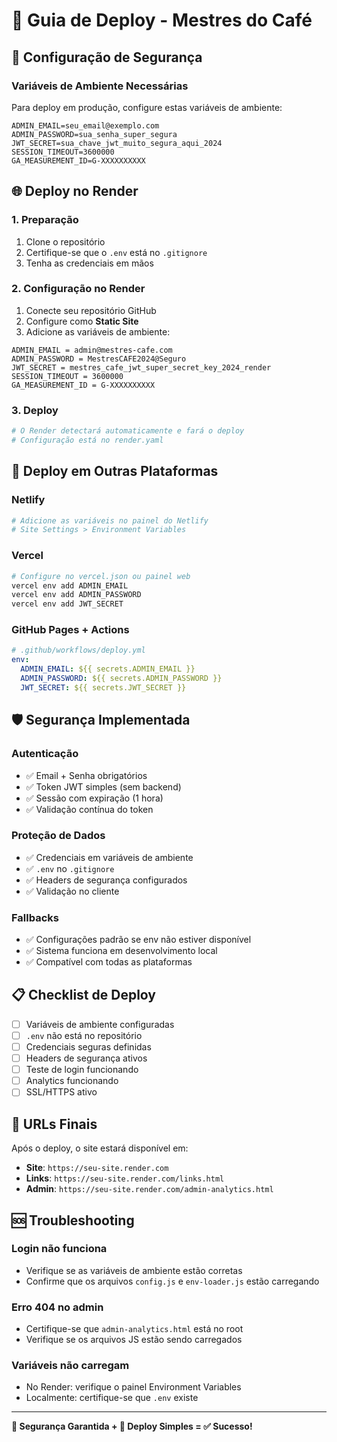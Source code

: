 # 🚀 Guia de Deploy - Mestres do Café

## 🔐 Configuração de Segurança

### **Variáveis de Ambiente Necessárias**

Para deploy em produção, configure estas variáveis de ambiente:

```env
ADMIN_EMAIL=seu_email@exemplo.com
ADMIN_PASSWORD=sua_senha_super_segura
JWT_SECRET=sua_chave_jwt_muito_segura_aqui_2024
SESSION_TIMEOUT=3600000
GA_MEASUREMENT_ID=G-XXXXXXXXXX
```

## 🌐 Deploy no Render

### **1. Preparação**

1. Clone o repositório
2. Certifique-se que o `.env` está no `.gitignore`
3. Tenha as credenciais em mãos

### **2. Configuração no Render**

1. Conecte seu repositório GitHub
2. Configure como **Static Site**
3. Adicione as variáveis de ambiente:

```
ADMIN_EMAIL = admin@mestres-cafe.com
ADMIN_PASSWORD = MestresCAFE2024@Seguro
JWT_SECRET = mestres_cafe_jwt_super_secret_key_2024_render
SESSION_TIMEOUT = 3600000
GA_MEASUREMENT_ID = G-XXXXXXXXXX
```

### **3. Deploy**

```bash
# O Render detectará automaticamente e fará o deploy
# Configuração está no render.yaml
```

## 🔧 Deploy em Outras Plataformas

### **Netlify**
```bash
# Adicione as variáveis no painel do Netlify
# Site Settings > Environment Variables
```

### **Vercel**
```bash
# Configure no vercel.json ou painel web
vercel env add ADMIN_EMAIL
vercel env add ADMIN_PASSWORD
vercel env add JWT_SECRET
```

### **GitHub Pages + Actions**
```yaml
# .github/workflows/deploy.yml
env:
  ADMIN_EMAIL: ${{ secrets.ADMIN_EMAIL }}
  ADMIN_PASSWORD: ${{ secrets.ADMIN_PASSWORD }}
  JWT_SECRET: ${{ secrets.JWT_SECRET }}
```

## 🛡️ Segurança Implementada

### **Autenticação**
- ✅ Email + Senha obrigatórios
- ✅ Token JWT simples (sem backend)
- ✅ Sessão com expiração (1 hora)
- ✅ Validação contínua do token

### **Proteção de Dados**
- ✅ Credenciais em variáveis de ambiente
- ✅ `.env` no `.gitignore`
- ✅ Headers de segurança configurados
- ✅ Validação no cliente

### **Fallbacks**
- ✅ Configurações padrão se env não estiver disponível
- ✅ Sistema funciona em desenvolvimento local
- ✅ Compatível com todas as plataformas

## 📋 Checklist de Deploy

- [ ] Variáveis de ambiente configuradas
- [ ] `.env` não está no repositório
- [ ] Credenciais seguras definidas
- [ ] Headers de segurança ativos
- [ ] Teste de login funcionando
- [ ] Analytics funcionando
- [ ] SSL/HTTPS ativo

## 🎯 URLs Finais

Após o deploy, o site estará disponível em:

- **Site**: `https://seu-site.render.com`
- **Links**: `https://seu-site.render.com/links.html`
- **Admin**: `https://seu-site.render.com/admin-analytics.html`

## 🆘 Troubleshooting

### **Login não funciona**
- Verifique se as variáveis de ambiente estão corretas
- Confirme que os arquivos `config.js` e `env-loader.js` estão carregando

### **Erro 404 no admin**
- Certifique-se que `admin-analytics.html` está no root
- Verifique se os arquivos JS estão sendo carregados

### **Variáveis não carregam**
- No Render: verifique o painel Environment Variables
- Localmente: certifique-se que `.env` existe

---

**🔐 Segurança Garantida + 🚀 Deploy Simples = ✅ Sucesso!** 